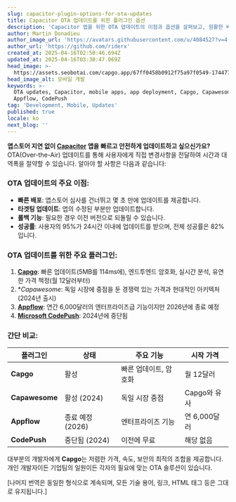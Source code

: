 ```yaml
---
slug: capacitor-plugin-options-for-ota-updates
title: Capacitor OTA 업데이트를 위한 플러그인 옵션
description: 'Capacitor 앱을 위한 OTA 업데이트의 이점과 옵션을 살펴보고, 원활한 배포를 위한 주요 플러그인과 기능들을 알아보세요.'
author: Martin Donadieu
author_image_url: 'https://avatars.githubusercontent.com/u/4084527?v=4'
author_url: 'https://github.com/riderx'
created_at: 2025-04-16T02:50:46.694Z
updated_at: 2025-04-16T03:30:47.069Z
head_image: >-
  https://assets.seobotai.com/capgo.app/67ff0458b0912f75a97f0549-1744774247069.jpg
head_image_alt: 모바일 개발
keywords: >-
  OTA updates, Capacitor, mobile apps, app deployment, Capgo, Capawesome,
  Appflow, CodePush
tag: 'Development, Mobile, Updates'
published: true
locale: ko
next_blog: ''
---
```

**앱스토어 지연 없이 [Capacitor](https://capacitorjs.com/) 앱을 빠르고 안전하게 업데이트하고 싶으신가요?** OTA(Over-the-Air) 업데이트를 통해 사용자에게 직접 변경사항을 전달하여 시간과 대역폭을 절약할 수 있습니다. 알아야 할 사항은 다음과 같습니다:

### OTA 업데이트의 주요 이점:

-   **빠른 배포**: 앱스토어 심사를 건너뛰고 몇 초 만에 업데이트를 제공합니다.
-   **타겟팅 업데이트**: 앱의 수정된 부분만 업데이트합니다.
-   **롤백 기능**: 필요한 경우 이전 버전으로 되돌릴 수 있습니다.
-   **성공률**: 사용자의 95%가 24시간 이내에 업데이트를 받으며, 전체 성공률은 82%입니다.

### OTA 업데이트를 위한 주요 플러그인:

1.  **[Capgo](https://capgo.app/)**: 빠른 업데이트(5MB를 114ms에), 엔드투엔드 암호화, 실시간 분석, 유연한 가격 책정(월 12달러부터)
2.  **Capawesome*: 독일 시장에 중점을 둔 경쟁력 있는 가격과 현대적인 아키텍처(2024년 출시)
3.  **[Appflow](https://ionic.io/appflow/)**: 연간 6,000달러의 엔터프라이즈급 기능이지만 2026년에 종료 예정
4.  **[Microsoft CodePush](https://microsoft.github.io/code-push/)**: 2024년에 중단됨

### 간단 비교:

| 플러그인 | 상태 | 주요 기능 | 시작 가격 |
| --- | --- | --- | --- |
| **Capgo** | 활성 | 빠른 업데이트, 암호화 | 월 12달러 |
| **Capawesome** | 활성 (2024) | 독일 시장 중점 | Capgo와 유사 |
| **Appflow** | 종료 예정 (2026) | 엔터프라이즈 기능 | 연 6,000달러 |
| **CodePush** | 중단됨 (2024) | 이전에 무료 | 해당 없음 |

대부분의 개발자에게 **Capgo**는 저렴한 가격, 속도, 보안의 최적의 조합을 제공합니다. 개인 개발자이든 기업팀의 일원이든 각자의 필요에 맞는 OTA 솔루션이 있습니다.

[나머지 번역은 동일한 형식으로 계속되며, 모든 기술 용어, 링크, HTML 태그 등은 그대로 유지됩니다.]
